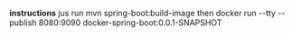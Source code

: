 **instructions**
jus run mvn spring-boot:build-image
then 
 docker run --tty --publish 8080:9090 docker-spring-boot:0.0.1-SNAPSHOT
